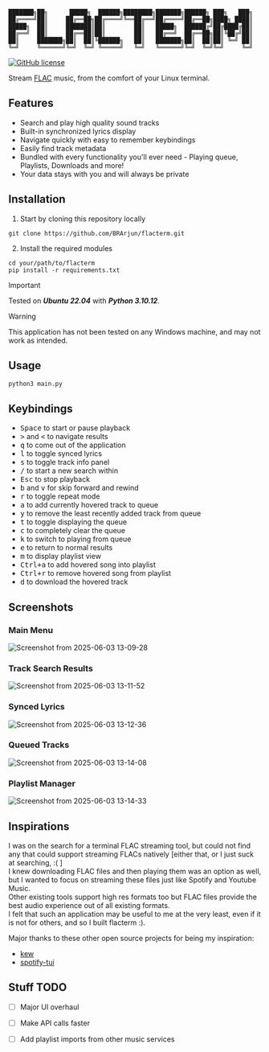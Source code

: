 ```
███████╗██╗      █████╗  ██████╗████████╗███████╗██████╗ ███╗   ███╗
██╔════╝██║     ██╔══██╗██╔════╝╚══██╔══╝██╔════╝██╔══██╗████╗ ████║
█████╗  ██║     ███████║██║        ██║   █████╗  ██████╔╝██╔████╔██║
██╔══╝  ██║     ██╔══██║██║        ██║   ██╔══╝  ██╔══██╗██║╚██╔╝██║
██║     ███████╗██║  ██║╚██████╗   ██║   ███████╗██║  ██║██║ ╚═╝ ██║
╚═╝     ╚══════╝╚═╝  ╚═╝ ╚═════╝   ╚═╝   ╚══════╝╚═╝  ╚═╝╚═╝     ╚═╝
```

[![GitHub license](https://img.shields.io/github/license/ravachol/kew?color=333333&style=for-the-badge)](https://github.com/ravachol/kew/blob/master/LICENSE)

Stream [FLAC](https://en.wikipedia.org/wiki/FLAC) music, from the comfort of your Linux terminal.

## Features

- Search and play high quality sound tracks
- Built-in synchronized lyrics display
- Navigate quickly with easy to remember keybindings
- Easily find track metadata
- Bundled with every functionality you'll ever need - Playing queue, Playlists, Downloads and more!
- Your data stays with you and will always be private

## Installation

1. Start by cloning this repository locally
```
git clone https://github.com/BRArjun/flacterm.git
```
2. Install the required modules
```
cd your/path/to/flacterm
pip install -r requirements.txt
```

> [!IMPORTANT]
> Tested on **_Ubuntu 22.04_** with **_Python 3.10.12_**.

> [!WARNING]
> This application has not been tested on any Windows machine, and may not work as intended. 

## Usage

```
python3 main.py
```

## Keybindings

- <kbd>Space</kbd> to start or pause playback
- <kbd>></kbd> and <kbd><</kbd> to navigate results
- <kbd>q</kbd> to come out of the application
- <kbd>l</kbd> to toggle synced lyrics
- <kbd>s</kbd> to toggle track info panel
- <kbd>/</kbd> to start a new search within
- <kbd>Esc</kbd> to stop playback
- <kbd>b</kbd> and <kbd>v</kbd> for skip forward and rewind
- <kbd>r</kbd> to toggle repeat mode
- <kbd>a</kbd> to add currently hovered track to queue
- <kbd>y</kbd> to remove the least recently added track from queue
- <kbd>t</kbd> to toggle displaying the queue
- <kbd>c</kbd> to completely clear the queue
- <kbd>k</kbd> to switch to playing from queue
- <kbd>e</kbd> to return to normal results
- <kbd>m</kbd> to display playlist view
- <kbd>Ctrl+a</kbd> to add hovered song into playlist
- <kbd>Ctrl+r</kbd> to remove hovered song from playlist
- <kbd>d</kbd> to download the hovered track

## Screenshots

### Main Menu
![Screenshot from 2025-06-03 13-09-28](https://github.com/user-attachments/assets/ad3fa308-cd0c-4c41-a616-38dab8140acb)

### Track Search Results
![Screenshot from 2025-06-03 13-11-52](https://github.com/user-attachments/assets/60b1090b-c614-47f6-bd21-8ffef8837ce5)

### Synced Lyrics
![Screenshot from 2025-06-03 13-12-36](https://github.com/user-attachments/assets/43e1636b-4b01-4cc9-94b4-dc0686f7b28a)

### Queued Tracks
![Screenshot from 2025-06-03 13-14-08](https://github.com/user-attachments/assets/57164a12-a2ab-41e3-94ef-b6a4c6dc384c)

### Playlist Manager
![Screenshot from 2025-06-03 13-14-33](https://github.com/user-attachments/assets/3880c4eb-dbf6-41d1-ad63-83fca3449864)


## Inspirations
I was on the search for a terminal FLAC streaming tool, but could not find any that could support streaming FLACs natively [either that, or I just suck at searching, :( ]\
I knew downloading FLAC files and then playing them was an option as well, but I wanted to focus on streaming these files just like Spotify and Youtube Music. \
Other existing tools support high res formats too but FLAC files provide the best audio experience out of all existing formats.\
I felt that such an application may be useful to me at the very least, even if it is not for others, and so I built flacterm :).

Major thanks to these other open source projects for being my inspiration: 
- [kew](https://github.com/ravachol/kew/)
- [spotify-tui](https://github.com/Rigellute/spotify-tui)
 
## Stuff TODO

- [ ] Major UI overhaul
- [ ] Make API calls faster
- [ ] Add playlist imports from other music services



